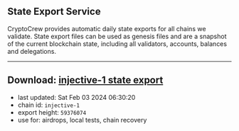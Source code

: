 ## State Export Service
CryptoCrew provides automatic daily state exports for all chains we validate. State export files can be used as genesis files and are a snapshot of the current blockchain state, including all validators, accounts, balances and delegations.

---
**Download: [injective-1 state export](https://dl.ccvalidators.com/SERVICE/injective/injective-1_export_59376074.json)**
---

- last updated: Sat Feb 03 2024 06:30:20
- chain id: `injective-1`
- export height: `59376074`
- use for: airdrops, local tests, chain recovery
